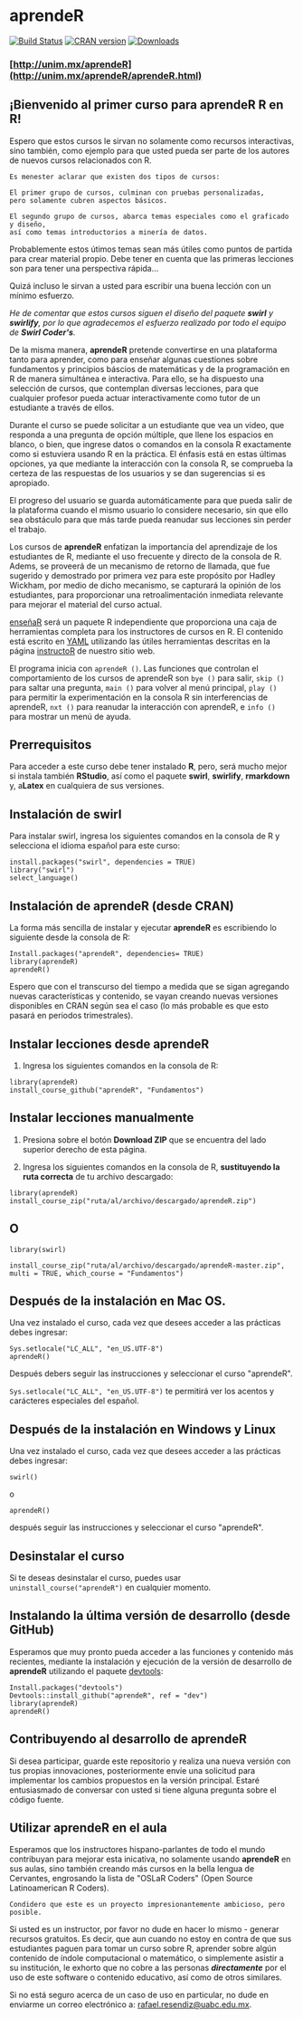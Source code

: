 # aprendeR

[![Build Status](https://unim.mx.png?branch=master)](https://unim.mx/aprendeR/aprendeR)
[![CRAN version](http://www.r-pkg.org/badges/version/aprendeR?color=3399ff)](https://cran.r-project.org/package=aprendeR)
[![Downloads](http://cranlogs.r-pkg.org/badges/aprendeR?color=3399ff)](http://cran-logs.rstudio.com/)


### [http://unim.mx/aprendeR](http://unim.mx/aprendeR/aprendeR.html)

## ¡Bienvenido al primer curso para aprendeR R en R!

Espero que estos cursos le sirvan no solamente como recursos interactivas, sino también, como ejemplo para que usted pueda ser parte de los autores de nuevos cursos relacionados con R.

```
Es menester aclarar que existen dos tipos de cursos:

El primer grupo de cursos, culminan con pruebas personalizadas, 
pero solamente cubren aspectos básicos.

El segundo grupo de cursos, abarca temas especiales como el graficado y diseño, 
así como temas introductorios a minería de datos.
```
Probablemente estos útimos temas sean más útiles como puntos de partida para crear material propio.
Debe tener en cuenta que las primeras lecciones son para tener una perspectiva rápida...


Quizá incluso le sirvan a usted para escribir una buena lección con un mínimo esfuerzo.

<cite> He de comentar que estos cursos siguen el diseño del paquete <b>swirl</b> y <b>swirlify</b>, por lo que agradecemos el esfuerzo realizado por todo el equipo de <b>Swirl Coder's</b>. </cite>


   De la misma manera, <b>aprendeR</b> pretende convertirse en una plataforma tanto para aprender, como para enseñar algunas cuestiones sobre fundamentos y principios báscios de matemáticas y de la programación en R de manera simultánea e interactiva. Para ello, se ha dispuesto una selección de cursos, que contemplan diversas lecciones, para que cualquier profesor pueda actuar interactivamente como tutor de un estudiante a través de ellos.


Durante el curso se puede solicitar a un estudiante que vea un video, que responda a una pregunta de opción múltiple, que llene los espacios en blanco, o bien, que ingrese datos o comandos en la consola R exactamente como si estuviera usando R en la práctica. El énfasis está en estas últimas opciones, ya que mediante la interacción con la consola R, se comprueba la certeza de las respuestas de los usuarios y se dan sugerencias si es apropiado.

El progreso del usuario se guarda automáticamente para que pueda salir de la plataforma cuando el mismo usuario lo considere necesario, sin que ello sea obstáculo para que más tarde pueda reanudar sus lecciones sin perder el trabajo.

Los cursos de <b>aprendeR</b> enfatizan la importancia del aprendizaje de los estudiantes de R, mediante el uso frecuente y directo de la consola de R. Adems, se proveerá de un mecanismo de retorno de llamada, que fue sugerido y demostrado por primera vez para este propósito por Hadley Wickham, por medio de dicho mecanismo, se capturará la opinión de los estudiantes, para proporcionar una retroalimentación inmediata relevante para mejorar el material del curso actual.

[enseñaR](https://github.com/Rafael-Resendiz/enseñaR) será un paquete R independiente que proporciona una caja de herramientas completa para los instructores de cursos en R. El contenido está escrito en [YAML](http://en.wikipedia.org/wiki/YAML) utilizando las útiles herramientas descritas en la página [instructoR](http://unim.mx/aprendeR/instructoR.html) de nuestro sitio web.

El programa inicia con `aprendeR ()`. Las funciones que controlan el comportamiento de los cursos de aprendeR son `bye ()` para salir, `skip ()` para saltar una pregunta, `main ()` para volver al menú principal, `play ()` para permitir la experimentación en la consola R sin interferencias de aprendeR, `nxt ()` para reanudar la interacción con aprendeR, e `info ()` para mostrar un menú de ayuda.

## Prerrequisitos

Para acceder a este curso debe tener instalado <b>R</b>, pero, será mucho mejor si instala también <b>RStudio</b>, así como el paquete <b>swirl</b>, <b>swirlify</b>, <b>rmarkdown</b> y, a<b>Latex</b> en cualquiera de sus versiones.

## Instalación de swirl

Para instalar swirl, ingresa los siguientes comandos en la consola de R y selecciona el idioma español para este curso:
```
install.packages("swirl", dependencies = TRUE)
library("swirl")
select_language()
```

## Instalación de aprendeR (desde CRAN)

La forma más sencilla de instalar y ejecutar <b>aprendeR</b> es escribiendo lo siguiente desde la consola de R:

```
Install.packages("aprendeR", dependencies= TRUE)
library(aprendeR)
aprendeR()
```

Espero que con el transcurso del tiempo a medida que se sigan agregando nuevas características y contenido, se vayan creando nuevas versiones disponibles en CRAN según sea el caso (lo más probable es que esto pasará en periodos trimestrales).


## Instalar lecciones desde aprendeR

1) Ingresa los siguientes comandos en la consola de R:

```
library(aprendeR)
install_course_github("aprendeR", "Fundamentos")
```



## Instalar lecciones manualmente

1) Presiona sobre el botón **Download ZIP** que se encuentra del lado superior derecho de esta página.

2) Ingresa los siguientes comandos en la consola de R, **sustituyendo la ruta correcta** de tu archivo descargado:

```
library(aprendeR)
install_course_zip("ruta/al/archivo/descargado/aprendeR.zip")
```
## O

```
library(swirl)

install_course_zip("ruta/al/archivo/descargado/aprendeR-master.zip", 
multi = TRUE, which_course = "Fundamentos")

```

## Después de la instalación en Mac OS.

Una vez instalado el curso, cada vez que desees acceder a las prácticas debes ingresar:

```
Sys.setlocale("LC_ALL", "en_US.UTF-8")
aprendeR()
```

Después debers seguir las instrucciones y seleccionar el curso "aprendeR".

```Sys.setlocale("LC_ALL", "en_US.UTF-8")``` te permitirá ver los acentos y carácteres especiales del español.



## Después de la instalación en Windows y Linux

Una vez instalado el curso, cada vez que desees acceder a las prácticas debes ingresar:

```
swirl()
```
o
```
aprendeR()
```

después seguir las instrucciones y seleccionar el curso "aprendeR".


## Desinstalar el curso

Si te deseas desinstalar el curso, puedes usar `uninstall_course("aprendeR")` en cualquier momento.


## Instalando la última versión de desarrollo (desde GitHub)

Esperamos que muy pronto pueda acceder a las funciones y contenido más recientes, mediante la instalación y ejecución de la versión de desarrollo de <b>aprendeR</b> utilizando el paquete [devtools](https://github.com/hadley/devtools):

```
Install.packages("devtools")
Devtools::install_github("aprendeR", ref = "dev")
library(aprendeR)
aprendeR()
```

## Contribuyendo al desarrollo de aprendeR

Si desea participar, guarde este repositorio y realiza una nueva versión con tus propias innovaciones,  posteriormente envíe una solicitud para implementar los cambios propuestos en la versión principal. Estaré entusiasmado de conversar con usted si tiene alguna pregunta sobre el código fuente.

## Utilizar aprendeR en el aula

Esperamos que los instructores hispano-parlantes de todo el mundo contribuyan para mejorar esta inicativa, no solamente usando <b>aprendeR</b> en sus aulas, sino también creando más cursos en la bella lengua de Cervantes, engrosando la lista de <acronym> "OSLaR Coders" </acronym> (Open Source Latinoamerican R Coders). 

```
Condidero que este es un proyecto impresionantemente ambicioso, pero posible. 
```

Si usted es un instructor, por favor no dude en hacer lo mismo - generar recursos gratuitos. Es decir, que aun cuando no estoy en contra de que sus estudiantes paguen para tomar un curso sobre R, aprender sobre algún contenido de índole computacional o matemático, o simplemente asistir a su institución, le exhorto que no cobre a las personas ***directamente*** por el uso de este software o contenido educativo, así como de otros similares.

Si no está seguro acerca de un caso de uso en particular, no dude en enviarme un correo electrónico a:
rafael.resendiz@uabc.edu.mx.
